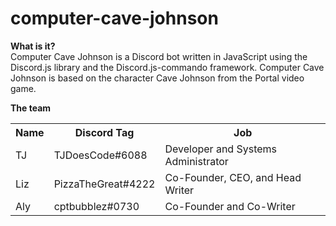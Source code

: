 # computer-cave-johnson

<b>What is it?</b><br>
Computer Cave Johnson is a Discord bot written in JavaScript using the Discord.js library and the Discord.js-commando framework. Computer Cave Johnson is based on the character Cave Johnson from the Portal video game.

<b>The team</b>
 <table style="width:100%">
  <tr>
    <th>Name</th>
    <th>Discord Tag</th>
    <th>Job</th>
  </tr>
  <tr>
    <td>TJ</td>
    <td>TJDoesCode#6088</td>
    <td>Developer and Systems Administrator</td>
  </tr>
  <tr>
    <td>Liz</td>
    <td>PizzaTheGreat#4222</td>
    <td>Co-Founder, CEO, and Head Writer</td>
  </tr>
  <tr>
    <td>Aly</td>
    <td>cptbubblez#0730</td>
    <td>Co-Founder and Co-Writer</td>
  </tr>
</table> 
